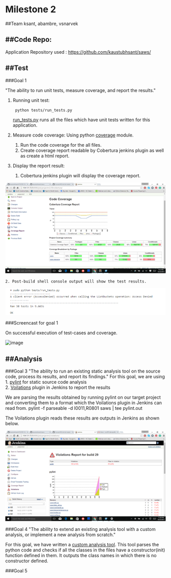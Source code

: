 # Milestone 2

##Team
ksant, abambre, vsnarvek

##Code Repo:
--------------------------------------------------------------------------

Application Repository used :  https://github.com/kaustubhsant/saws/

##Test
--------------------------------------------------------------------------

###Goal 1 
    
"The ability to run unit tests, measure coverage, and report the results."

1. Running unit test:    
        
        python tests/run_tests.py

    [run_tests.py](https://github.com/kaustubhsant/saws/tests/run_tests.py) runs all the files which have unit tests written for this application.

2. Measure code coverage: 
Using python [coverage](https://coverage.readthedocs.org/en/coverage-4.0.1/) module.
    1. Run the code coverage for the all files.
    2. Create coverage report readable by Cobertura jenkins plugin as well as create a html report.

3. Display the report result:
    1. Cobertura jenkins plugin will display the coverage report.

 ![image](/images/cobertura-coverage.png)
    
    2. Post-build shell console output will show the test results.

 ![image](/images/tests-console-output.png)


###Screencast for goal 1

On successful execution of test-cases and coverage.

![image](/images/anim.gif)


##Analysis
---------------------------------------------------------------------------

###Goal 3 
"The ability to run an existing static analysis tool on the source code, process its results, and report its findings."
For this goal, we are using
	1. [pylint](http://www.pylint.org/) for static source code analysis  
	2. [Voilations](https://wiki.jenkins-ci.org/display/JENKINS/Violations) plugin in Jenkins to report the results 
	
We are parsing the results obtained by running pylint on our target project and converting them to a format which the Voilations plugin in Jenkins can read from.
	pylint -f parseable -d I0011,R0801 saws | tee pylint.out 

The Voilations plugin reads these results are outputs in Jenkins as shown below.

![image](/images/pylint-voilations.png)

###Goal 4 
"The ability to extend an existing analysis tool with a custom analysis, or implement a new analysis from scratch."

For this goal, we have written a [custom analysis tool](/scripts/custom-analysis.py). This tool parses the python code and checks if all the classes in the files have a constructor(init) function defined in them. It outputs the class names in which there is no constructor defined.

###Goal 5

